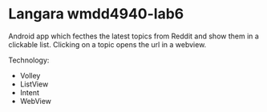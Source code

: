 # Langara wmdd4940-lab6

Android app which fecthes the latest topics from Reddit and show them in a clickable list. Clicking on a topic opens the url in a webview.

Technology:
- Volley
- ListView
- Intent
- WebView
